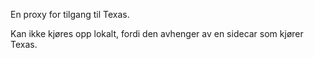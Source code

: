 En proxy for tilgang til Texas.

Kan ikke kjøres opp lokalt, fordi den avhenger av en sidecar som kjører Texas.